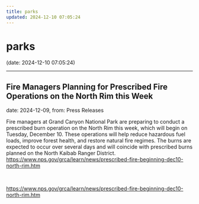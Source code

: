 ```yaml
---
title: parks
updated: 2024-12-10 07:05:24
---
```


# parks

(date: 2024-12-10 07:05:24)

---

## Fire Managers Planning for Prescribed Fire Operations on the North Rim this Week

date: 2024-12-09, from: Press Releases

Fire managers at Grand Canyon National Park are preparing to conduct a prescribed burn operation on the North Rim this week, which will begin on Tuesday, December 10. These operations will help reduce hazardous fuel loads, improve forest health, and restore natural fire regimes. The burns are expected to occur over several days and will coincide with prescribed burns planned on the North Kaibab Ranger District. https://www.nps.gov/grca/learn/news/prescribed-fire-beginning-dec10-north-rim.htm 

<br> 

<https://www.nps.gov/grca/learn/news/prescribed-fire-beginning-dec10-north-rim.htm>

